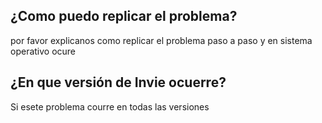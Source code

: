 ## ¿Como puedo replicar el problema?
por favor explicanos como replicar el problema paso a paso y en sistema operativo ocure
## ¿En que versión de Invie ocuerre?
Si esete problema courre en todas las versiones
